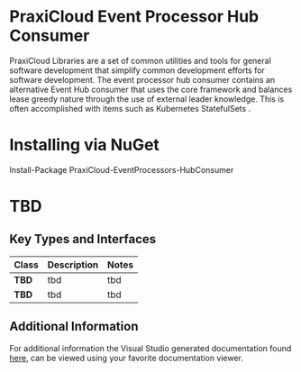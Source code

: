 # PraxiCloud Event Processor Hub Consumer
PraxiCloud Libraries are a set of common utilities and tools for general software development that simplify common development efforts for software development. The event processor hub consumer contains an alternative Event Hub consumer that uses the core framework and balances lease greedy nature through the use of external leader knowledge. This is often accomplished with items such as Kubernetes StatefulSets .



# Installing via NuGet

Install-Package PraxiCloud-EventProcessors-HubConsumer



# TBD



## Key Types and Interfaces

|Class| Description | Notes |
| ------------- | ------------- | ------------- |
|**TBD**|tbd| tbd |
|**TBD**|tbd| tbd |


## Additional Information

For additional information the Visual Studio generated documentation found [here](./documents/praxicloud.eventprocessors.hubconsumer.xml), can be viewed using your favorite documentation viewer.






